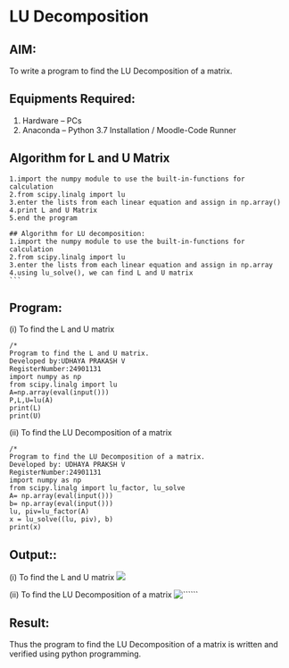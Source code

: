 # LU Decomposition 

## AIM:
To write a program to find the LU Decomposition of a matrix.

## Equipments Required:
1. Hardware – PCs
2. Anaconda – Python 3.7 Installation / Moodle-Code Runner

## Algorithm for L and U Matrix
```
1.import the numpy module to use the built-in-functions for calculation 
2.from scipy.linalg import lu 
3.enter the lists from each linear equation and assign in np.array()
4.print L and U Matrix
5.end the program
``````
``````
## Algorithm for LU decomposition:
1.import the numpy module to use the built-in-functions for calculation 
2.from scipy.linalg import lu 
3.enter the lists from each linear equation and assign in np.array
4.using lu_solve(), we can find L and U matrix
```
``````

## Program:
(i) To find the L and U matrix
```
/*
Program to find the L and U matrix.
Developed by:UDHAYA PRAKASH V
RegisterNumber:24901131
import numpy as np
from scipy.linalg import lu
A=np.array(eval(input()))
P,L,U=lu(A)
print(L)
print(U)
```
(ii) To find the LU Decomposition of a matrix
```
/*
Program to find the LU Decomposition of a matrix.
Developed by: UDHAYA PRAKSH V
RegisterNumber:24901131
import numpy as np
from scipy.linalg import lu_factor, lu_solve
A= np.array(eval(input()))
b= np.array(eval(input()))
lu, piv=lu_factor(A)
x = lu_solve((lu, piv), b)
print(x)
```
## Output::

(i) To find the L and U matrix
![
](<Screenshot from 2024-12-16 20-30-14-1.png>)


(ii) To find the LU Decomposition of a matrix
![
    ``````
](<Screenshot from 2024-12-16 20-30-19.png>)
## Result:
Thus the program to find the LU Decomposition of a matrix is written and verified using python programming.

